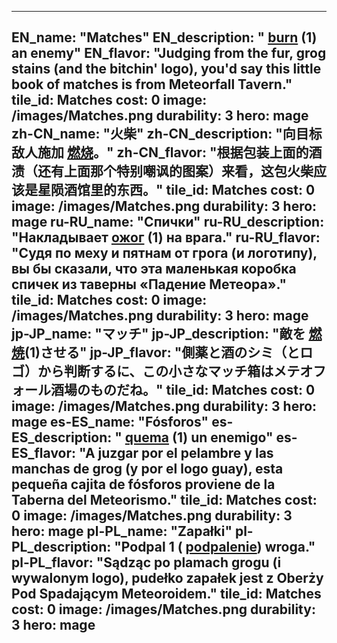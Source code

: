 ---

EN_name: "Matches"
EN_description: " <u>burn</u> (1) an enemy"
EN_flavor: "Judging from the fur, grog stains (and the bitchin' logo), you'd say this little book of matches is  from Meteorfall Tavern."
tile_id: Matches
cost: 0
image: /images/Matches.png
durability: 3
hero: mage
zh-CN_name: "火柴"
zh-CN_description: "向目标敌人施加 <u>燃烧</u>。"
zh-CN_flavor: "根据包装上面的酒渍（还有上面那个特别嘲讽的图案）来看，这包火柴应该是星陨酒馆里的东西。"
tile_id: Matches
cost: 0
image: /images/Matches.png
durability: 3
hero: mage
ru-RU_name: "Спички"
ru-RU_description: "Накладывает  <u>ожог</u> (1) на врага."
ru-RU_flavor: "Судя по меху и пятнам от грога (и логотипу), вы бы сказали, что эта маленькая коробка спичек из таверны «Падение Метеора»."
tile_id: Matches
cost: 0
image: /images/Matches.png
durability: 3
hero: mage
jp-JP_name: "マッチ"
jp-JP_description: "敵を <u>燃焼</u>(1)させる"
jp-JP_flavor: "側薬と酒のシミ（とロゴ）から判断するに、この小さなマッチ箱はメテオフォール酒場のものだね。"
tile_id: Matches
cost: 0
image: /images/Matches.png
durability: 3
hero: mage
es-ES_name: "Fósforos"
es-ES_description: " <u>quema</u> (1) un enemigo"
es-ES_flavor: "A juzgar por el pelambre y las manchas de grog (y por el logo guay), esta pequeña cajita de fósforos proviene de la Taberna del Meteorismo."
tile_id: Matches
cost: 0
image: /images/Matches.png
durability: 3
hero: mage
pl-PL_name: "Zapałki"
pl-PL_description: "Podpal 1 ( <u>podpalenie</u>) wroga."
pl-PL_flavor: "Sądząc po plamach grogu (i wywalonym logo), pudełko zapałek jest z Oberży Pod Spadającym Meteoroidem."
tile_id: Matches
cost: 0
image: /images/Matches.png
durability: 3
hero: mage
---